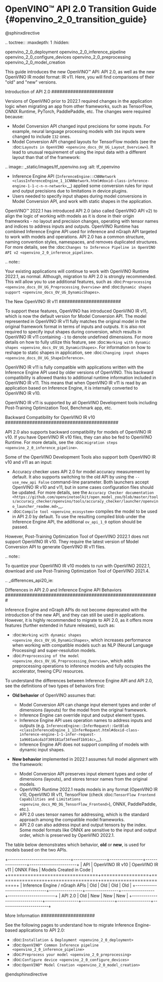 #  OpenVINO™ API 2.0 Transition Guide {#openvino_2_0_transition_guide}

@sphinxdirective

.. toctree::
   :maxdepth: 1
   :hidden:

   openvino_2_0_deployment
   openvino_2_0_inference_pipeline
   openvino_2_0_configure_devices
   openvino_2_0_preprocessing
   openvino_2_0_model_creation


This guide introduces the new OpenVINO™ API: API 2.0, as well as the new OpenVINO IR model format: IR v11. Here, you will find comparisons of their "old" and "new" versions.

Introduction of API 2.0
#######################

Versions of OpenVINO prior to 2022.1 required changes in the application logic when migrating an app from other frameworks, such as TensorFlow, ONNX Runtime, PyTorch, PaddlePaddle, etc. The changes were required because:

- Model Conversion API changed input precisions for some inputs. For example, neural language processing models with ``I64`` inputs were changed to include ``I32`` ones.
- Model Conversion API changed layouts for TensorFlow models (see the :doc:`Layouts in OpenVINO <openvino_docs_OV_UG_Layout_Overview>`). It lead to unusual requirement of using the input data with a different layout than that of the framework:

.. image:: _static/images/tf_openvino.svg
   :alt: tf_openvino

- Inference Engine API (`InferenceEngine::CNNNetwork <classInferenceEngine_1_1CNNNetwork.html#doxid-class-inference-engine-1-1-c-n-n-network>`__) applied some conversion rules for input and output precisions due to limitations in device plugins.
- Users needed to specify input shapes during model conversions in Model Conversion API, and work with static shapes in the application.

OpenVINO™ 2022.1 has introduced API 2.0 (also called OpenVINO API v2) to align the logic of working with models as it is done in their origin frameworks - no layout and precision changes, operating with tensor names and indices to address inputs and outputs. OpenVINO Runtime has combined Inference Engine API used for inference and nGraph API targeted to work with models and operations. API 2.0 has a common structure, naming convention styles, namespaces, and removes duplicated structures. For more details, see the :doc:`Changes to Inference Pipeline in OpenVINO API v2 <openvino_2_0_inference_pipeline>`.

.. note::

   Your existing applications will continue to work with OpenVINO Runtime 2022.1, as normal. Although, migration to API 2.0 is strongly recommended. This will allow you to use additional features, such as :doc:`Preprocessing <openvino_docs_OV_UG_Preprocessing_Overview>` and :doc:`Dynamic shapes support <openvino_docs_OV_UG_DynamicShapes>`.


The New OpenVINO IR v11
#######################

To support these features, OpenVINO has introduced OpenVINO IR v11, which is now the default version for Model Conversion API. The model represented in OpenVINO IR v11 fully matches the original model in the original framework format in terms of inputs and outputs. It is also not required to specify input shapes during conversion, which results in OpenVINO IR v11 containing ``-1`` to denote undefined dimensions. For more details on how to fully utilize this feature, see :doc:`Working with dynamic shapes <openvino_docs_OV_UG_DynamicShapes>`. For information on how to reshape to static shapes in application, see :doc:`Changing input shapes <openvino_docs_OV_UG_ShapeInference>`.

OpenVINO IR v11 is fully compatible with applications written with the Inference Engine API used by older versions of OpenVINO. This backward compatibility is allowed thanks to additional runtime information included in OpenVINO IR v11. This means that when OpenVINO IR v11 is read by an application based on Inference Engine, it is internally converted to OpenVINO IR v10.

OpenVINO IR v11 is supported by all OpenVINO Development tools including Post-Training Optimization Tool, Benchmark app, etc.

Backward Compatibility for OpenVINO IR v10
##########################################

API 2.0 also supports backward compatibility for models of OpenVINO IR v10. If you have OpenVINO IR v10 files, they can also be fed to OpenVINO Runtime. For more details, see the :doc:`migration steps <openvino_2_0_inference_pipeline>`.

Some of the OpenVINO Development Tools also support both OpenVINO IR v10 and v11 as an input:

- Accuracy checker uses API 2.0 for model accuracy measurement by default. It also supports switching to the old API by using the ``--use_new_api False`` command-line parameter. Both launchers accept OpenVINO IR v10 and v11, but in some cases configuration files should be updated. For more details, see the `Accuracy Checker documentation <https://github.com/openvinotoolkit/open_model_zoo/blob/master/tools/accuracy_checker/openvino/tools/accuracy_checker/launcher/openvino_launcher_readme.md>`__.
- :doc:`Compile tool <openvino_ecosystem>` compiles the model to be used in API 2.0 by default. To use the resulting compiled blob under the Inference Engine API, the additional ``ov_api_1_0`` option should be passed.

However, Post-Training Optimization Tool of OpenVINO 2022.1 does not support OpenVINO IR v10. They require the latest version of Model Conversion API to generate OpenVINO IR v11 files.

.. note::

   To quantize your OpenVINO IR v10 models to run with OpenVINO 2022.1, download and use Post-Training Optimization Tool of OpenVINO 2021.4.


.. _differences_api20_ie:

Differences in API 2.0 and Inference Engine API Behaviors
#########################################################

Inference Engine and nGraph APIs do not become deprecated with the introduction of the new API, and they can still be used in applications. However, it is highly recommended to migrate to API 2.0, as it offers more features (further extended in future releases), such as:

- :doc:`Working with dynamic shapes <openvino_docs_OV_UG_DynamicShapes>`, which increases performance when working with compatible models such as NLP (Neural Language Processing) and super-resolution models.
- :doc:`Preprocessing of the model <openvino_docs_OV_UG_Preprocessing_Overview>`, which adds preprocessing operations to inference models and fully occupies the accelerator, freeing CPU resources.

To understand the differences between Inference Engine API and API 2.0, see the definitions of two types of behaviors first:

- **Old behavior** of OpenVINO assumes that:

  - Model Conversion API can change input element types and order of dimensions (layouts) for the model from the original framework.
  - Inference Engine can override input and output element types.
  - Inference Engine API uses operation names to address inputs and outputs (e.g. `InferenceEngine::InferRequest::GetBlob <classInferenceEngine_1_1InferRequest.html#doxid-class-inference-engine-1-1-infer-request-1a9601a4cda3f309181af34feedf1b914c>`__).
  - Inference Engine API does not support compiling of models with dynamic input shapes.

- **New behavior** implemented in 2022.1 assumes full model alignment with the framework:

  - Model Conversion API preserves input element types and order of dimensions (layouts), and stores tensor names from the original models.
  - OpenVINO Runtime 2022.1 reads models in any format (OpenVINO IR v10, OpenVINO IR v11, TensorFlow (check :doc:`TensorFlow Frontend Capabilities and Limitations <openvino_docs_MO_DG_TensorFlow_Frontend>`), ONNX, PaddlePaddle, etc.).
  - API 2.0 uses tensor names for addressing, which is the standard approach among the compatible model frameworks.
  - API 2.0 can also address input and output tensors by the index. Some model formats like ONNX are sensitive to the input and output order, which is preserved by OpenVINO 2022.1.

The table below demonstrates which behavior, **old** or **new**, is used for models based on the two APIs.

+--------------------------------+-----------------+-----------------+-----------------+------------------------+
| API                            | OpenVINO IR v10 | OpenVINO IR v11 | ONNX Files      | Models Created in Code |
+================================+=================+=================+=================+========================+
| Inference Engine / nGraph APIs | Old             | Old             | Old             | Old                    |
+--------------------------------+-----------------+-----------------+-----------------+------------------------+
| API 2.0                        | Old             | New             | New             | New                    |
+--------------------------------+-----------------+-----------------+-----------------+------------------------+

More Information
####################

See the following pages to understand how to migrate Inference Engine-based applications to API 2.0:

- :doc:`Installation & Deployment <openvino_2_0_deployment>`
- :doc:`OpenVINO™ Common Inference pipeline <openvino_2_0_inference_pipeline>`
- :doc:`Preprocess your model <openvino_2_0_preprocessing>`
- :doc:`Configure device <openvino_2_0_configure_devices>`
- :doc:`OpenVINO™ Model Creation <openvino_2_0_model_creation>`

@endsphinxdirective
